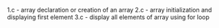 1.c - array declaration or creation of an array
2.c - array initialization and displaying first element
3.c - display all elements of array using for loop

